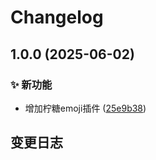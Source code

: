 # Changelog

## 1.0.0 (2025-06-02)


### ✨ 新功能

* 增加柠糖emoji插件 ([25e9b38](https://github.com/CandriaJS/emojimix-plugin/commit/25e9b38b247deddd356de4d6891fbdb098740eab))

## 变更日志
